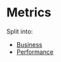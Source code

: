 # Metrics

Split into:

<ul class="disc">
  <li class="disc"><a href="https://github.com/prml-0004/.github/blob/master/profile/library/what_leaders_should_know_about_measuring_ai_project_value.pdf" target="_blank">Business</a></li>
  <li class="disc"><a href="https://github.com/prml-0004/library/blob/master/src/02-model/performance/01-metrics.md#the-metrics" target="_blank">Performance</a></li>
</ul>

<br>
<br>

<br>
<br>

<br>
<br>

<br>
<br>